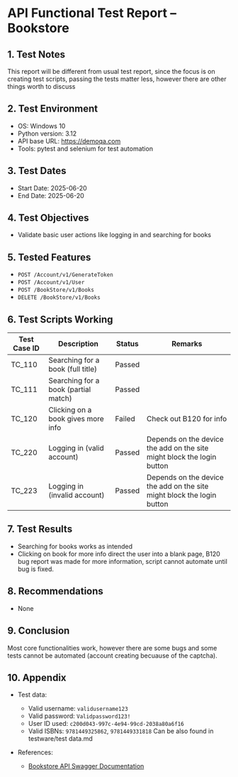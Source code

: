 # API Functional Test Report – Bookstore

## 1. Test Notes
This report will be different from usual test report, since the focus is on creating test scripts, passing the tests matter less, however there are other things worth to discuss 

## 2. Test Environment  
- OS: Windows 10  
- Python version: 3.12  
- API base URL: https://demoqa.com  
- Tools: pytest and selenium for test automation

## 3. Test Dates  
- Start Date: 2025-06-20  
- End Date: 2025-06-20

## 4. Test Objectives  
- Validate basic user actions like logging in and searching for books  

## 5. Tested Features  
- `POST /Account/v1/GenerateToken`  
- `POST /Account/v1/User`  
- `POST /BookStore/v1/Books`  
- `DELETE /BookStore/v1/Books`

## 6. Test Scripts Working
| Test Case ID | Description                                                      | Status  | Remarks                     	  				     |
|--------------|------------------------------------------------------------------|---------|------------------------------------------------------------------------|
| TC_110       | Searching for a book (full title)                                | Passed  |          			 					     |
| TC_111       | Searching for a book (partial match)  		                  | Passed  |              		 					     |
| TC_120       | Clicking on a book gives more info       		          | Failed  | Check out B120 for info  	       				             |
| TC_220       | Logging in (valid account)          			          | Passed  | Depends on the device the add on the site might block the login button |
| TC_223       | Logging in (invalid account)			        	  | Passed  | Depends on the device the add on the site might block the login button |

## 7. Test Results  
- Searching for books works as intended
- Clicking on book for more info direct the user into a blank page, B120 bug report was made for more information, script cannot automate until bug is fixed.

## 8. Recommendations  
- None

## 9. Conclusion  
Most core functionalities work, however there are some bugs and some tests cannot be automated (account creating becuause of the captcha).

## 10. Appendix  
- Test data:  
  - Valid username: `validusername123`  
  - Valid password: `Validpassword123!`  
  - User ID used: `c200d043-997c-4e94-99cd-2038a80a6f16`  
  - Valid ISBNs: `9781449325862`, `9781449331818`
Can be also found in testware/test data.md

- References:  
  - [Bookstore API Swagger Documentation](https://demoqa.com/swagger/)
